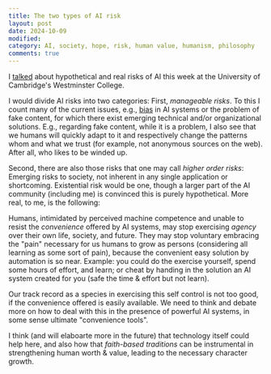 ```yaml
---
title: The two types of AI risk
layout: post
date: 2024-10-09
modified: 
category: AI, society, hope, risk, human value, humanism, philosophy
comments: true
---
```


I [talked](https://www.faraday.cam.ac.uk/resources/multimedia/artificial-intelligence-a-tale-of-two-meanings/) about hypothetical and real risks of AI this week at the University of Cambridge's Westminster College.

<!-- more -->


I would divide AI risks into two categories: First, *manageable risks*. To this I count many of the current issues, e.g., [bias](https://link.springer.com/article/10.1007%2Fs43681-021-00108-6) in AI systems or the problem of fake content, for which there exist emerging technical and/or organizational solutions. E.g., regarding fake content, while it is a problem, I also see that we humans will quickly adapt to it and respectively change the patterns whom and what we trust (for example, not anonymous sources on the web). After all, who likes to be winded up.

Second, there are also those risks that one may call *higher order risks*: Emerging risks to society, not inherent in any single application or shortcoming. Existential risk would be one, though a larger part of the AI community (including me) is convinced this is purely hypothetical. More real, to me, is the following:

Humans, intimidated by perceived machine competence and unable to resist the *convenience* offered by AI systems, may stop exercising *agency* over their own life, society, and future. They may stop voluntary embracing the "pain" necessary for us humans to grow as persons (considering all learning as some sort of pain), because the convenient easy solution by automation is so near. Example: you could do the exercise yourself, spend some hours of effort, and learn; or cheat by handing in the solution an AI system created for you (safe the time & effort but not learn). 

Our track record as a species in exercising this self control is not too good, if the convenience offered is easily available. We need to think and debate more on how to deal with this in the presence of powerful AI systems, in some sense ultimate "convenience tools".

I think (and will elaboarte more in the future) that technology itself could help here, and also how that *faith-based traditions* can be instrumental in strengthening human worth & value, leading to the necessary character growth.